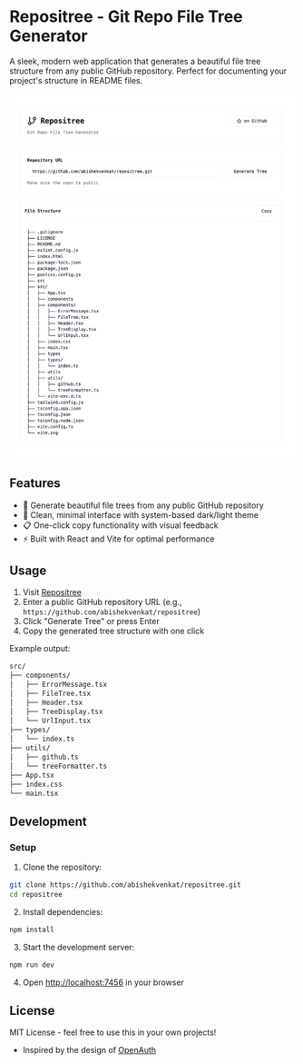 # Repositree - Git Repo File Tree Generator

A sleek, modern web application that generates a beautiful file tree structure from any public GitHub repository. Perfect for documenting your project's structure in README files.

![repositree-screens](/repositree-screens.png)

## Features

- 🌳 Generate beautiful file trees from any public GitHub repository
- 🎨 Clean, minimal interface with system-based dark/light theme
- 📋 One-click copy functionality with visual feedback
- ⚡ Built with React and Vite for optimal performance

## Usage

1. Visit [Repositree](https://repositree.vercel.app)
2. Enter a public GitHub repository URL (e.g., `https://github.com/abishekvenkat/repositree`)
3. Click "Generate Tree" or press Enter
4. Copy the generated tree structure with one click

Example output:
```
src/
├── components/
│   ├── ErrorMessage.tsx
│   ├── FileTree.tsx
│   ├── Header.tsx
│   ├── TreeDisplay.tsx
│   └── UrlInput.tsx
├── types/
│   └── index.ts
├── utils/
│   ├── github.ts
│   └── treeFormatter.ts
├── App.tsx
├── index.css
└── main.tsx
```

## Development

### Setup

1. Clone the repository:
```bash
git clone https://github.com/abishekvenkat/repositree.git
cd repositree
```

2. Install dependencies:
```bash
npm install
```

3. Start the development server:
```bash
npm run dev
```

4. Open [http://localhost:7456](http://localhost:7456) in your browser

## License

MIT License - feel free to use this in your own projects!

- Inspired by the design of [OpenAuth](https://openauth.js.org/)